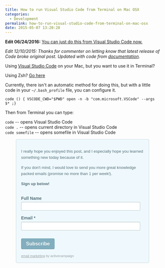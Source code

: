 ```yaml
---
title: How to run Visual Studio Code from Terminal on Mac OSX
categories:
  - Development
permalink: how-to-run-visual-studio-code-from-terminal-on-mac-osx
date: 2015-05-07 13:20:28
---
```


**Edit 06/24/2016:** [You can just do this from Visual Studio Code now.](https://code.visualstudio.com/docs/setup/osx)

*Edit 12/10/2015: Thanks for commenter on letting know that latest release of Code broke original post.  Updated with code from [documentation](https://code.visualstudio.com/Docs/editor/setup).*

Using [Visual Studio Code](https://code.visualstudio.com) on your Mac, but you want to use it in Terminal? 

Using Zsh?  [Go here](http://kevgriffin.com/how-to-run-visual-studio-code-from-zsh-on-mac-osx/)

Currently, there isn't an automatic method for doing this, but with a little code in your `~/.bash_profile` file, you can configure it.

```
code () { VSCODE_CWD="$PWD" open -n -b "com.microsoft.VSCode" --args $* ;}
```

Then from Terminal you can type:

`code`  -- opens Visual Studio Code  
`code .` -- opens current directory in Visual Studio Code  
`code somefile` -- opens somefile in Visual Studio Code  

<style>
  ._form {
  position:relative;
  background:#fff;
  width:400px;/*F*/
  padding:0!important;
  text-align:left;
  margin-left: auto;
  margin-right: auto;
  }
  ._form em {
  color:#9a9a9a;
  }
  ._form a {
  margin-left:3px;
  }
  ._form ._field,
  ._form ._field ._label,
  ._form ._type_radio,
  ._form ._type_checkbox,
  ._form ._type_captcha,
  ._form ._field table {
  background:none;
  }
  ._form ._field  {
  position:relative;
  width:100%;
  cursor:move;
  font-style:normal;
  margin:1.2em 0;
  padding:0;
  overflow:hidden;
  }
  ._form ._field input[type="text"] {
  width:95%;
  padding:8px;
  font-size:16px;
  border:1px solid #b6b6b6;
  }
  ._form ._field ._label {
  display:block;
  margin:0 0 0.5em;
  padding:0!important;
  font-size:15px;
  }
  ._form ._field ._option input[type="checkbox"],
  ._form ._field ._option input[type="radio"] {
  position:relative;
  width:13px;
  height:13px;
  margin:-4px 0 0 1px;
  cursor:pointer;
  vertical-align:middle;
  }
  ._form ._field ._option input[type="submit"],
  ._form ._field ._option input[type="button"] {
  margin:0;
  cursor:pointer;
  height:35px;
  width:auto;
  font-size:15px;
  }
  ._form ._field ._option select {
  display:block;
  margin:0;
  padding:0;
  width:auto;
  font-size:15px;
  border:1px solid #b6b6b6;
  }
  ._form ._type_radio ._option,
  ._form ._type_checkbox ._option {
  font-size:13px;
  font-weight:normal;
  line-height:1.8;
  }
  ._form ._type_date ._option input[type="text"] {
  float:left;
  width:100px;
  }
  ._form ._type_date ._option input[type="button"] {
  width:37px;
  height:36px;
  margin-left:5px;
  padding:20px;
  background:url(http://kevingriffin.activehosted.com/admin/css/../images/icon_calendar.gif) no-repeat 0 0;
  border:none;
  outline:none;
  text-indent:-9999px;
  }
  ._form ._type_captcha img {
  float:left;
  margin:0 6px 0 0;
  width:70px;
  height:33px;
  border:1px solid #b6b6b6;
  }
  ._form ._type_captcha input[type="text"] {
  margin:-14px 0 0 0!important;
  width:25%;
  }
  ._form ._field table  {
  width:100%!important;
  }
  ._form ._field table tbody tr td  {
  width:50%!important;
  font-size:15px;
  }
  ._form {
  width:400px;/*F*/
  padding:16px!important;
  background:#eff9fd;
  color:#2c2c2c;
  font-weight:normal;
  border:1px solid #c4d5da;
  -webkit-border-radius:4px;
  -moz-border-radius:4px;
  border-radius:4px;
  }
  ._form #notice {
  margin:10px 0 0 -3px!important;
  padding:0;
  color:#959c9f;
  font-size:11px;
  font-family:helvetica,arial,sans-serif;
  }
  ._form #notice a, ._form #notice a:visited {
  color:#959c9f;
  text-decoration:underline;
  }
  ._form ._field,
  ._form ._field ._label,
  ._form ._type_radio,
  ._form ._type_checkbox,
  ._form ._type_captcha,
  ._form ._field table {
  background:none;
  }
  ._form ._field  {
  position:relative;
  width:100%;
  cursor:default;
  font-style:normal;
  margin:0 0 16px!important;
  padding:0!important;
  overflow:hidden;
  }
  ._form ._field input[type="text"],
  ._form ._field input[type="email"] {
  width:97%;
  margin:0!important;
  padding:4px!important;
  font-size:16px;
  border:1px solid #b4c5cb;
  border-top:1px solid #a5b4b9;
  -webkit-border-radius:3px;
  -moz-border-radius:3px;
  border-radius:3px;
  }
  ._form ._field ._label {
  margin:0 0 0.3em!important;
  color:#546f79;
  font-size:14px;
  font-family:helvetica,arial,sans-serif;
  font-weight:700;
  }
  ._form ._field ._option {
  margin:0;
  padding:0;
  color:#546f79;
  font-size:13px;
  font-family:helvetica,arial,sans-serif;
  font-weight:normal;
  line-height:20px;
  }
  ._form ._type_header ._label {
  width:100%;
  font-style:normal;
  font-size:20px!important;
  line-height:24px;
  color:#546f79;
  margin:0 0 5px!important;
  padding:0 0 10px!important;
  overflow:hidden;
  border-bottom:1px solid #e0e0e0;
  }
  ._form ._type_input ._option textarea{
  width:97%!important;
  background:#fafafa;
  border:1px solid #b4c5cb;
  border-top:1px solid #a5b4b9;
  -webkit-border-radius:3px;
  -moz-border-radius:3px;
  border-radius:3px;
  }
  ._form ._field ._option input[type="submit"],
  ._form ._field ._option input[type="button"] {
  width:auto;
  margin:10px 0 0!important;
  padding:8px 15px!important;
  cursor:pointer;
  font-family:helvetica,arial,sans-serif;
  font-weight:700;
  font-size:16px;
  color:#ffffff;
  background:#82aebe;
  border:1px solid #6a9eb0;
  border-bottom:1px solid #5f8e9f;
  -webkit-border-radius:4px;
  -moz-border-radius:4px;
  border-radius:4px;
  text-shadow:0px 1px 1px #5f8e9f!important;
  }
  ._form ._type_input ._option input[type="submit"]:hover,
  ._form ._type_input ._option input[type="button"]:hover {
  background:#6494a6;
  }
  ._form ._type_radio ._option label {
  display:inline;
  font-size:16px;
  font-weight:normal;
  line-height:18px;
  }
  ._form ._type_radio ._option label input[type="radio"] {
  position:relative;
  width:13px;
  height:13px;
  margin:-4px 0 0 1px!important;
  cursor:pointer;
  vertical-align:middle;
  border:none;
  line-height:18px;
  }
  ._form ._type_date ._option input[type="text"] {
  float:left;
  width:100px;
  }
  ._form ._type_date ._option input[type="button"] {
  float:left;
  width:24px;
  height:24px;
  margin:2px 0 0 5px!important;
  padding:0;
  background:url(http://kevingriffin.activehosted.com/admin/templates/form-themes/simple-blue/images/icon_calendar.gif) no-repeat;
  border:none;
  outline:none;
  text-indent:-9999px;
  }
  ._form ._field ._option select {
  display:block;
  margin:0;
  padding:0;
  width:auto;
  font-size:16px;
  border:1px solid #cce0e7;
  }
  ._form ._type_captcha img {
  float:left;
  width:88px;
  height:44px;
  margin:0 6px 0 0;
  border:1px solid #cce0e7;
  }
  ._form ._type_captcha input[type="text"] {
  margin:0!important;
  width:40%;
  font-size:16px;
  }
  ._form ._field table {
  margin:0;
  padding:0;
  border-collapse:collapse;
  width:100%!important;
  table-layout:fixed;
  margin-bottom:18px;
  font-size:13px!important;
  border-collapse:collapse;
  border-spacing:0;
  }
  ._form ._field table td {
  padding:0 10px 0 0!important;
  line-height:18px;
  text-align:left;
  font-size:13px!important;
  color:#606060;
  }
  ._form ._type_input ._option  table tbody#_forward_rcpt input {margin:0 0 5px 0!important; width:96%!important;}
  ._form ._type_input ._option  table tbody#_forward_rcpt img.image_addrcpt {cursor:pointer;}
  .form_errors{
  text-align:center;
  font-size:15px;
  margin:10px;
  color:#900;
  font-family:Arial, Helvetica, sans-serif;
  font-weight:bold;
  margin-bottom:20px;
  }
</style>
<form action='//kevingriffin.activehosted.com/proc.php' method='post' id='_form_1025' accept-charset='utf-8' enctype='multipart/form-data'>
  <input type='hidden' name='f' value='1025'>
  <input type='hidden' name='s' value=''>
  <input type='hidden' name='c' value='0'>
  <input type='hidden' name='m' value='0'>
  <input type='hidden' name='act' value='sub'>
  <input type='hidden' name='nlbox[]' value='2'>
  <div class='_form'>
    <div class='formwrapper'>
      <div id='_field88'>
        <div id='compile88' class='_field _type_input'>
          <div class='_option'>
            <p>
              I really hope you enjoyed this post, and I especially hope you learned something new today because of it.  
            </p>
            <p>
              If you don't mind, I would love to send you more great knowledge packed emails (promise no more than 1 per week!). 
            </p>
            <p>
              <strong>
                Sign up below!
              </strong>
            </p>
          </div>
        </div>
      </div>
      <div id='_field86'>
        <div id='compile86' class='_field _type_input'>
          <div class='_label '>
            Full Name
          </div>
          <div class='_option'>
            <input type='text' name='fullname' >
          </div>
        </div>
      </div>
      <div id='_field78'>
        <div id='compile78' class='_field _type_input'>
          <div class='_label '>
            Email *
          </div>
          <div class='_option'>
            <input type='email' name='email' >
          </div>
        </div>
      </div>
      <div id='_field79'>
        <div id='compile79' class='_field _type_input'>
          <div class='_option'>
            <input type='submit' value="Subscribe">
          </div>
        </div>
      </div>
    </div>
    <div class="preview_part">
      <div id="notice">
        <a href="http://www.activecampaign.com/" title="email marketing" target="_blank">email marketing</a>
        by activecampaign
      </div>
    </div>
  </div>
</form>